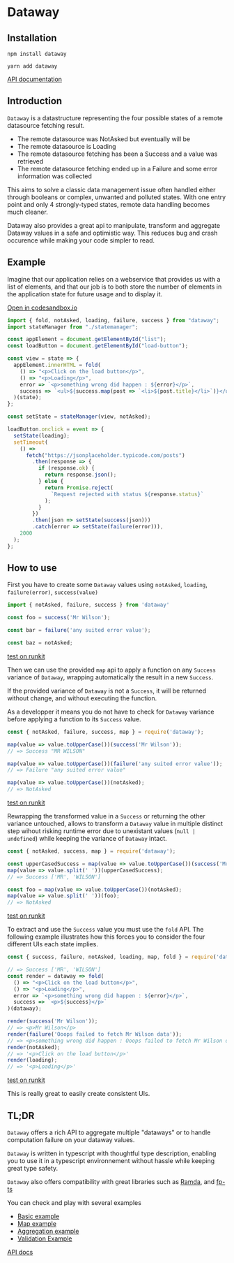 # Dataway

## Installation

```
npm install dataway
```

```
yarn add dataway
```

[API documentation](https://iadvize.github.io/dataway/)

## Introduction

`Dataway` is a datastructure representing the four possible states of a remote datasource fetching result.
* The remote datasource was NotAsked but eventually will be
* The remote datasource is Loading
* The remote datasource fetching has been a Success and a value was retrieved
* The remote datasource fetching ended up in a Failure and some error information was collected

This aims to solve a classic data management issue often handled either through booleans or complex, unwanted and polluted states. With one entry point and only 4 strongly-typed states, remote data handling becomes much cleaner.

Dataway also provides a great api to manipulate, transform and aggregate Dataway values in a safe and optimistic way. This reduces bug and crash occurence while making your code simpler to read.

## Example

Imagine that our application relies on a webservice that provides us with a list of elements, and that our job is to both store the number of elements in the application state for future usage and to display it.

[Open in codesandbox.io](https://codesandbox.io/s/dataway-3xx-basic-example-izc7m?fontsize=14)
```typescript
import { fold, notAsked, loading, failure, success } from "dataway";
import stateManager from "./statemanager";

const appElement = document.getElementById("list");
const loadButton = document.getElementById("load-button");

const view = state => {
  appElement.innerHTML = fold(
    () => "<p>Click on the load button</p>",
    () => "<p>Loading</p>",
    error => `<p>something wrong did happen : ${error}</p>`,
    success => `<ul>${success.map(post => `<li>${post.title}</li>`)}</ul>`
  )(state);
};

const setState = stateManager(view, notAsked);

loadButton.onclick = event => {
  setState(loading);
  setTimeout(
    () =>
      fetch("https://jsonplaceholder.typicode.com/posts")
        .then(response => {
          if (response.ok) {
            return response.json();
          } else {
            return Promise.reject(
              `Request rejected with status ${response.status}`
            );
          }
        })
        .then(json => setState(success(json)))
        .catch(error => setState(failure(error))),
    2000
  );
};

```

## How to use

First you have to create some `Dataway` values using `notAsked`, `loading`, `failure(error)`, `success(value)`

```javascript
import { notAsked, failure, success } from 'dataway'

const foo = success('Mr Wilson');

const bar = failure('any suited error value');

const baz = notAsked;
```
[test on runkit](https://runkit.com/cateland/how-to-use-1)

Then we can use the provided `map` api to apply a function on any `Success` variance of `Dataway`, wrapping automatically the result in a new `Success`.

If the provided variance of `Dataway` is not a `Success`, it will be returned without change, and without executing the function.

As a developper it means you do not have to check for `Dataway` variance before applying a function to its `Success` value.

```javascript
const { notAsked, failure, success, map } = require('dataway');

map(value => value.toUpperCase())(success('Mr Wilson'));
// => Success "MR WILSON"

map(value => value.toUpperCase())(failure('any suited error value'));
// => Failure "any suited error value"

map(value => value.toUpperCase())(notAsked);
// => NotAsked
```
[test on runkit](https://runkit.com/cateland/how-to-use-2)

Rewrapping the transformed value in a `Success` or returning the other variance untouched, allows to transform a `Dataway` value in multiple distinct step wihout risking runtime error due to unexistant values (`null | undefined`) while keeping the variance of `Dataway` intact.

```javascript
const { notAsked, success, map } = require('dataway');

const upperCasedSuccess = map(value => value.toUpperCase())(success('Mr Wilson'));
map(value => value.split(' '))(upperCasedSuccess);
// => Success ['MR', 'WILSON']

const foo = map(value => value.toUpperCase())(notAsked);
map(value => value.split(' '))(foo);
// => NotAsked
```
[test on runkit](https://runkit.com/cateland/how-to-use-3)

To extract and use the `Success` value you must use the `fold` API.
The following example illustrates how this forces you to consider the four different UIs each state implies.

```javascript
const { success, failure, notAsked, loading, map, fold } = require('dataway');

// => Success ['MR', 'WILSON']
const render = dataway => fold(
  () => "<p>Click on the load button</p>",
  () => "<p>Loading</p>",
  error => `<p>something wrong did happen : ${error}</p>`,
  success => `<p>${success}</p>`
)(dataway);

render(success('Mr Wilson'));
// => <p>Mr Wilson</p>
render(failure('Ooops failed to fetch Mr Wilson data'));
// => <p>something wrong did happen : Ooops failed to fetch Mr Wilson data</p>
render(notAsked);
// => '<p>Click on the load button</p>'
render(loading);
// => '<p>Loading</p>'
```
[test on runkit](https://runkit.com/cateland/how-to-use-4)

This is really great to easily create consistent UIs.

## TL;DR
`Dataway` offers a rich API to aggregate multiple "dataways" or to handle computation failure on your dataway values.

`Dataway` is written in typescript with thoughtful type description, enabling you to use it in a typescript environnement without hassle while keeping great type safety.

`Dataway` also offers compatibility with great libraries such as [Ramda](https://ramdajs.com), and [fp-ts](https://gcanti.github.io/fp-ts/)

You can check and play with several examples
* [Basic example](https://codesandbox.io/s/dataway-3xx-basic-example-izc7m?fontsize=14)
* [Map example](https://codesandbox.io/s/dataway-3xx-basic-transformation-8388c?fontsize=14)
* [Aggregation example](https://codesandbox.io/s/dataway-3xx-two-remote-source-b9hq5?fontsize=14)
* [Validation Example](https://codesandbox.io/s/dataway-3xx-validation-and-transformation-ufo2h?fontsize=14)

[API docs](https://iadvize.github.io/dataway/modules/_main_.html)
